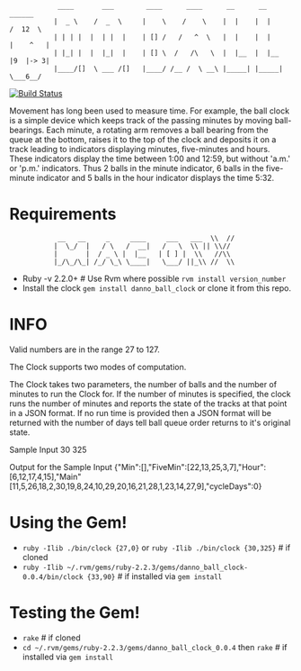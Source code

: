                 ____       ___        ____      ____      __      __          ______
               |  _ \    /  _  \     |    \    /    \    |  |    |  |        /  12  \
               | | | |  |  | |  |    | [] /   /   ^  \   |  |    |  |       |    ^   |  
               | |_| |  |  |_|  |    | [] \  /   /\   \  |  |__  |  |__     |9  |-> 3|
               |____/[]  \ ___ /[]   |____/ /__ /  \ __\ |_____| |_____|     \___6__/


[![Build Status](https://travis-ci.org/Incredible0n3/clock.svg?branch=master)](https://travis-ci.org/Incredible0n3/clock)

Movement has long been used to measure time. For example, the ball clock is a simple device which keeps track of the passing minutes by moving ball-bearings. Each minute, a rotating arm removes a ball bearing from the queue at the bottom, raises it to the top of the clock and deposits it on a track leading to indicators displaying minutes, five-minutes and hours. These indicators display the time between 1:00 and 12:59, but without 'a.m.' or 'p.m.' indicators. Thus 2 balls in the minute indicator, 6 balls in the five-minute indicator and 5 balls in the hour indicator displays the time 5:32.

# Requirements    
                __   __     _     ____     ___   ___  \\  //  
               |  \_/  |   / \   /  __|   /   \  \\ || \\//
               |       |  / _ \ |  |__   | [ ] |  \\   //\\
               |_/\_/\_| /_/ \_\ \____|   \___/ ||_\\ //  \\

  * Ruby -v 2.2.0+ # Use Rvm where possible `rvm install version_number`
  * Install the clock `gem install danno_ball_clock` or clone it from this repo.


# INFO

Valid numbers are in the range 27 to 127.

The Clock supports two modes of computation.

The Clock takes two parameters, the number of balls and the number of minutes to run the Clock for.  If the number of minutes is specified, the clock runs the number of minutes and reports the state of the tracks at that point in a JSON format. If no run time is provided then a JSON format will be returned with the number of days tell ball queue order returns to it's original state.

  Sample Input
  30 325

  Output for the Sample Input
  {"Min":[],"FiveMin":[22,13,25,3,7],"Hour":[6,12,17,4,15],"Main"
  [11,5,26,18,2,30,19,8,24,10,29,20,16,21,28,1,23,14,27,9],"cycleDays":0}

# Using the Gem!

  * `ruby -Ilib ./bin/clock {27,0}` or `ruby -Ilib ./bin/clock {30,325}` # if cloned
  * `ruby -Ilib ~/.rvm/gems/ruby-2.2.3/gems/danno_ball_clock-0.0.4/bin/clock {33,90}` # if installed via `gem install`

# Testing the Gem!

  * `rake` # if cloned
  * `cd ~/.rvm/gems/ruby-2.2.3/gems/danno_ball_clock_0.0.4` then `rake` # if installed via `gem install`
